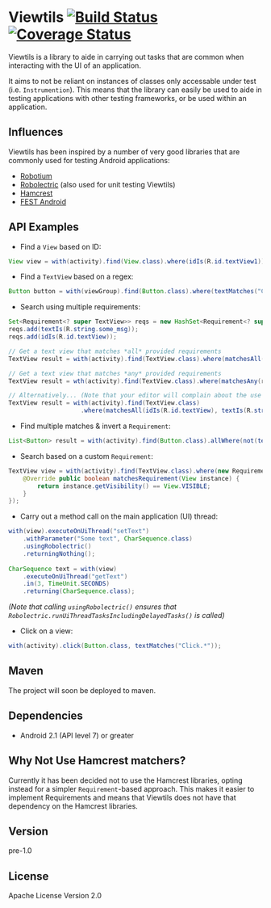 Viewtils [![Build Status](https://travis-ci.org/kbremner/Viewtils.png)](https://travis-ci.org/kbremner/Viewtils) [![Coverage Status](https://coveralls.io/repos/kbremner/Viewtils/badge.png?branch=master)](https://coveralls.io/r/kbremner/Viewtils?branch=master)
=========
Viewtils is a library to aide in carrying out tasks that are common when interacting with the UI of an application.

It aims to not be reliant on instances of classes only accessable under test (i.e. `Instrumention`). This means that the library can easily be used to aide in testing applications with other testing frameworks, or be used within an application.

Influences
----
Viewtils has been inspired by a number of very good libraries that are commonly used for testing Android applications:
- [Robotium](https://code.google.com/p/robotium/)
- [Robolectric](http://robolectric.org/) (also used for unit testing Viewtils)
- [Hamcrest](https://code.google.com/p/hamcrest/)
- [FEST Android](https://github.com/square/fest-android)

API Examples
----
- Find a `View` based on ID:

```java
View view = with(activity).find(View.class).where(idIs(R.id.textView1));
```
- Find a `TextView` based on a regex:

```java
Button button = with(viewGroup).find(Button.class).where(textMatches("Click.*");
```
- Search using multiple requirements:

```java
Set<Requirement<? super TextView>> reqs = new HashSet<Requirement<? super TextView>>();
reqs.add(textIs(R.string.some_msg));
reqs.add(idIs(R.id.textView));

// Get a text view that matches *all* provided requirements
TextView result = with(activity).find(TextView.class).where(matchesAll(reqs));      

// Get a text view that matches *any* provided requirements
TextView result = wth(activity).find(TextView.class).where(matchesAny(reqs));

// Alternatively... (Note that your editor will complain about the use of generics with varargs)
TextView result = with(activity).find(TextView.class)
                    .where(matchesAll(idIs(R.id.textView), textIs(R.string.some_msg)));/
```
- Find multiple matches & invert a `Requirement`:

```java
List<Button> result = with(activity).find(Button.class).allWhere(not(textIs(R.string.some_msg)));
```
- Search based on a custom `Requirement`:

```java
TextView view = with(activity).find(TextView.class).where(new Requirement<View>() {
    @Override public boolean matchesRequirement(View instance) {
        return instance.getVisibility() == View.VISIBLE;
    }
});
```
- Carry out a method call on the main application (UI) thread:

```java
with(view).executeOnUiThread("setText")
    .withParameter("Some text", CharSequence.class)
    .usingRobolectric()
    .returningNothing();
    
CharSequence text = with(view)
    .executeOnUiThread("getText")
    .in(3, TimeUnit.SECONDS)
    .returning(CharSequence.class);
```
*(Note that calling `usingRobolectric()` ensures that `Robolectric.runUiThreadTasksIncludingDelayedTasks()` is called)* 
- Click on a view:

```java
with(activity).click(Button.class, textMatches("Click.*"));
```

Maven
---
The project will soon be deployed to maven.

Dependencies
---
- Android 2.1 (API level 7) or greater

Why Not Use Hamcrest matchers?
---
Currently it has been decided not to use the Hamcrest libraries, opting instead for a simpler `Requirement`-based approach. This makes it easier to implement Requirements and means that Viewtils does not have that dependency on the Hamcrest libraries.

Version
----
pre-1.0

License
----
Apache License Version 2.0
